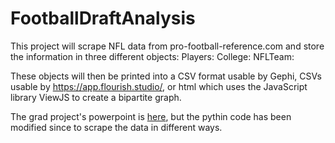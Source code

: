 # FootballDraftAnalysis

This project will scrape NFL data from pro-football-reference.com and store the information in three different objects: 
  Players: 
  College:
  NFLTeam:

These objects will then be printed into a CSV format usable by Gephi, CSVs usable by https://app.flourish.studio/, or html which uses the JavaScript library ViewJS to create a bipartite graph.

The grad project's powerpoint is [here](CNT5805FinalPresentationTeam2.pptx), but the pythin code has been modified since to scrape the data in different ways.
